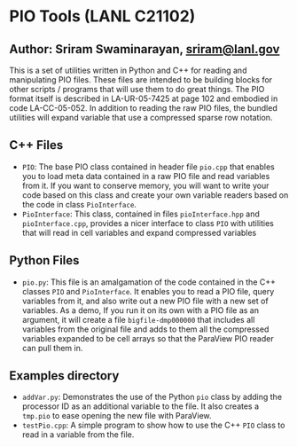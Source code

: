 # PIO Tools (LANL C21102)
## Author: Sriram Swaminarayan, sriram@lanl.gov
This is a set of utilities written in Python and C++ for reading and
manipulating PIO files. These files are intended to be building blocks
for other scripts / programs that will use them to do great things.
The PIO format itself is described in LA-UR-05-7425 at page 102 and
embodied in code LA-CC-05-052.  In addition to reading the raw PIO
files, the bundled utilities will expand variable that use a
compressed sparse row notation.

## C++ Files
* `PIO`: The base PIO class contained in header file `pio.cpp` that
	enables you to load meta data contained in a raw PIO file and read
	variables from it.  If you want to conserve memory, you will want
	to write your code based on this class and create your own
	variable readers based on the code in class `PioInterface`.
* `PioInterface`: This class, contained in files `pioInterface.hpp`
      and `pioInterface.cpp`, provides a nicer interface to class
      `PIO` with utilities that will read in cell variables and expand
      compressed variables
	  
## Python Files
* `pio.py`: This file is an amalgamation of the code contained in the
   C++ classes `PIO` and `PioInterface`.  It enables you to read a PIO
   file, query variables from it, and also write out a new PIO file
   with a new set of variables.  As a demo, If you run it on its own
   with a PIO file as an argument, it will create a file
   `bigfile-dmp000000` that includes all variables from the original
   file and adds to them all the compressed variables expanded to be
   cell arrays so that the ParaView PIO reader can pull them in.


## Examples directory
* `addVar.py`: Demonstrates the use of the Python `pio` class by
  adding the processor ID as an additional variable to the file.  It
  also creates a `tmp.pio` to ease opening the new file with
  ParaView.
* `testPio.cpp`: A simple program to show how to use the C++ `PIO`
  class to read in a variable from the file.

